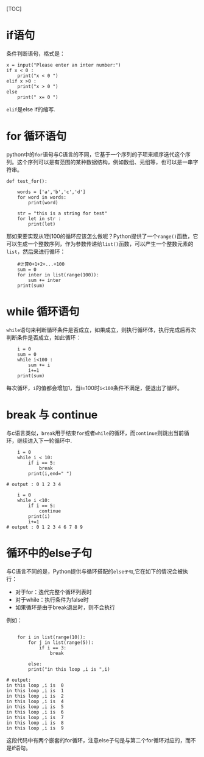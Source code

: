 [TOC]

# if语句
条件判断语句，格式是：

```
x = input("Please enter an inter number:")
if x < 0 :
	print("x < 0 ")
elif x >0 :
	print("x > 0 ")
else 
	print(" x= 0 ")

```
`elif`是else if的缩写.

# for 循环语句
python中的`for`语句与C语言的不同，它基于一个序列的子项来顺序迭代这个序列。这个序列可以是有范围的某种数据结构，例如数组、元组等，也可以是一串字符串。


```
def test_for():

    words = ['a','b','c','d']
    for word in words:
        print(word)

    str = "this is a string for test"
    for let in str :
        print(let)
```
那如果要实现从1到100的循环应该怎么做呢？Python提供了一个`range()`函数，它可以生成一个整数序列，作为参数传递给`list()`函数，可以产生一个整数元素的`list`，然后来进行循环：

```
    #计算0+1+2+...+100
    sum = 0
    for inter in list(range(100)):
        sum += inter
    print(sum)
```

# while 循环语句
`while`语句来判断循环条件是否成立，如果成立，则执行循环体，执行完成后再次判断条件是否成立，如此循环：
```
    i = 0
    sum = 0
    while i<100 :
        sum += i 
        i+=1
    print(sum)

```
每次循环，`i`的值都会增加1，当i=100时`i<100`条件不满足，便退出了循环。

# break 与 continue
与c语言类似，`break`用于结束`for`或者`while`的循环，而`continue`则跳出当前循环，继续进入下一轮循环中.

```
    i = 0 
    while i < 10:
        if i == 5: 
            break
        print(i,end=" ")

# output : 0 1 2 3 4 
```

```
    i = 0
    while i <10:
        if i == 5:
            continue
        print(i)
        i+=1
# output : 0 1 2 3 4 6 7 8 9
```
# 循环中的else子句

与C语言不同的是，Python提供与循环搭配的`else子句`,它在如下的情况会被执行：
- 对于for：迭代完整个循环列表时
- 对于while：执行条件为false时
- 如果循环是由于break退出时，则不会执行

例如：
```

    for i in list(range(10)):
        for j in list(range(5)):
            if i == 3: 
                break
            
        else:
	    print("in this loop ,i is ",i)

# output:
in this loop ,i is  0
in this loop ,i is  1
in this loop ,i is  2
in this loop ,i is  4
in this loop ,i is  5
in this loop ,i is  6
in this loop ,i is  7
in this loop ,i is  8
in this loop ,i is  9
```

这段代码中有两个嵌套的for循环，注意else子句是与第二个for循环对应的，而不是if语句。



















